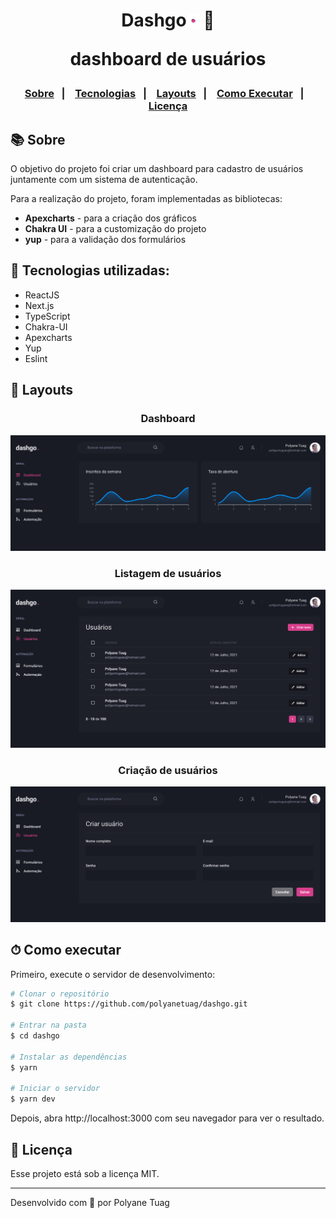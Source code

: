 <p align="center">
  <h1 align="center">
    Dashgo<img width= '20' src="./public/assets/ponto.png" /> 
    📇
<p>dashboard de usuários</p>
  </h1>
</p>

<h3 align="center">  
  <p align="center">
    <a href="#-sobre">Sobre</a>&nbsp;&nbsp;&nbsp;|&nbsp;&nbsp;&nbsp;
    <a href="#-tecnologias">Tecnologias</a>&nbsp;&nbsp;&nbsp;|&nbsp;&nbsp;&nbsp;
    <a href="#-layouts">Layouts</a>&nbsp;&nbsp;&nbsp;|&nbsp;&nbsp;&nbsp;
    <a href="#-como-executar">Como Executar</a>&nbsp;&nbsp;&nbsp;|&nbsp;&nbsp;&nbsp;
    <a href="#-licença">Licença</a>
  </p>
</h3>

## 📚 Sobre

O objetivo do projeto foi criar um dashboard para cadastro de usuários juntamente com um sistema de autenticação.

Para a realização do projeto, foram implementadas as bibliotecas:
 - **Apexcharts** - para a criação dos gráficos
 - **Chakra UI** - para a customização do projeto
 - **yup** - para a validação dos formulários

## 🚀 Tecnologias utilizadas:

- ReactJS
- Next.js
- TypeScript
- Chakra-UI
- Apexcharts
- Yup
- Eslint
  
## 🎨 Layouts

<div align="center">
  <h3>Dashboard</h3>
    <img width= '700' src="./public/assets/dashboard.png" /> 

  <h3>Listagem de usuários</h3>
    <img width= '700' src="./public/assets/users.png" />

  <h3>Criação de usuários</h3>
    <img width= '700' src="./public/assets/users-create.png" />
</div>

## ⏱ Como executar

Primeiro, execute o servidor de desenvolvimento:

```bash
# Clonar o repositório
$ git clone https://github.com/polyanetuag/dashgo.git

# Entrar na pasta  
$ cd dashgo

# Instalar as dependências
$ yarn 

# Iniciar o servidor
$ yarn dev
```

Depois, abra http://localhost:3000 com seu navegador para ver o resultado.

## 📝 Licença

Esse projeto está sob a licença MIT.

---
Desenvolvido com 💜 por Polyane Tuag
